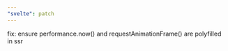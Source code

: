 ```yaml
---
"svelte": patch
---
```


fix: ensure performance.now() and requestAnimationFrame() are polyfilled in ssr
